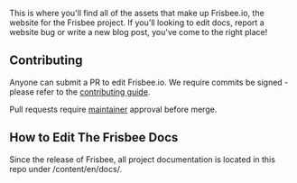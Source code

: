 This is where you'll find all of the assets that make up Frisbee.io, the website for the Frisbee project.
If you'll looking to edit docs, report a website bug or write a new blog post, you've come to the right place!


## Contributing

Anyone can submit a PR to edit Frisbee.io. We require commits be signed - please refer to the [contributing guide](https://github.com/CARV-ICS-FORTH/frisbee/blob/main/CONTRIBUTING.md#sign-your-work).

Pull requests require [maintainer](https://github.com/CARV-ICS-FORTH/frisbee/blob/main/OWNERS) approval before merge.

## How to Edit The Frisbee Docs

Since the release of Frisbee, all project documentation is located in this repo under /content/en/docs/.